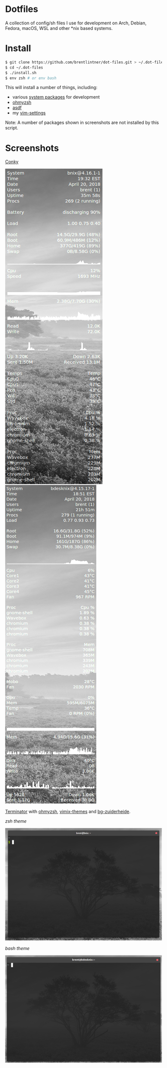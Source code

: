 # Dotfiles

A collection of config/sh files I use for development on Arch, Debian, Fedora, macOS, WSL and other *nix based systems.

# Install
```sh
$ git clone https://github.com/brentlintner/dot-files.git > ~/.dot-files
$ cd ~/.dot-files
$ ./install.sh
$ env zsh # or env bash
```

This will install a number of things, including:

* various [system packages](https://github.com/brentlintner/dot-files/blob/master/install.sh#L4) for development
* [ohmyzsh](http://ohmyz.sh)
* [asdf](https://github.com/asdf-vm/asdf)
* my [vim-settings](https://github.com/brentlintner/vim-settings)

Note: A number of packages shown in screenshots are not installed by this script.

# Screenshots

[Conky](https://github.com/brndnmtthws/conky)

![conky laptop](https://raw.githubusercontent.com/brentlintner/dot-files/master/examples/conky-laptop.png) ![conky desktop](https://raw.githubusercontent.com/brentlintner/dot-files/master/examples/conky-desktop.png)

[Terminator](https://launchpad.net/terminator/) with [ohmyzsh](http://ohmyz.sh/), [vimix-themes](https://github.com/vinceliuice/vimix-gtk-themes) and [bg-zuiderheide](https://interfacelift.com/wallpaper/details/4129/zuiderheide.html).

*zsh theme*

![alt text](https://raw.githubusercontent.com/brentlintner/dot-files/master/examples/terminator+zsh.png)

*bash theme*

![alt text](https://raw.githubusercontent.com/brentlintner/dot-files/master/examples/terminator+bash.png)
